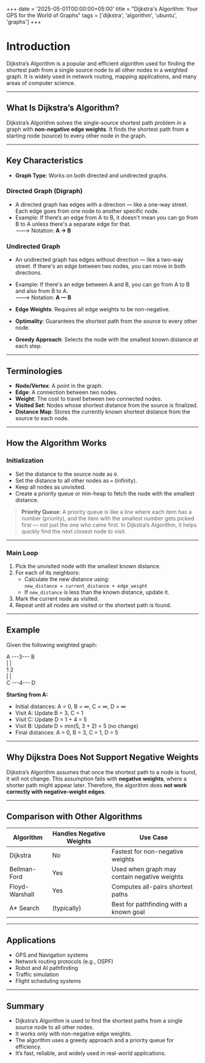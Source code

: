 +++
date = '2025-05-01T00:00:00+05:00'
title = "Dijkstra's Algorithm: Your GPS for the World of Graphs"
tags = ['dijkstra', 'algorithm', 'ubuntu', 'graphs']
+++


# Introduction

Dijkstra’s Algorithm is a popular and efficient algorithm used for finding the shortest path from a single source node to all other nodes in a weighted graph. It is widely used in network routing, mapping applications, and many areas of computer science.

---

## What Is Dijkstra’s Algorithm?

Dijkstra’s Algorithm solves the single-source shortest path problem in a graph with **non-negative edge weights**. It finds the shortest path from a starting node (source) to every other node in the graph.

---

## Key Characteristics

- **Graph Type**: Works on both directed and undirected graphs.

### Directed Graph (Digraph)
- A directed graph has edges with a direction — like a one-way street. Each edge goes from one node to another specific node.  
- Example: If there’s an edge from A to B, it doesn't mean you can go from B to A unless there's a separate edge for that.  
🡒 Notation: **A → B**

### Undirected Graph
- An undirected graph has edges without direction — like a two-way street. If there's an edge between two nodes, you can move in both directions.  
- Example: If there's an edge between A and B, you can go from A to B and also from B to A.  
🡒 Notation: **A — B**

- **Edge Weights**: Requires all edge weights to be non-negative.
- **Optimality**: Guarantees the shortest path from the source to every other node.
- **Greedy Approach**: Selects the node with the smallest known distance at each step.

---

## Terminologies

- **Node/Vertex**: A point in the graph.
- **Edge**: A connection between two nodes.
- **Weight**: The cost to travel between two connected nodes.
- **Visited Set**: Nodes whose shortest distance from the source is finalized.
- **Distance Map**: Stores the currently known shortest distance from the source to each node.

---

## How the Algorithm Works

### Initialization

- Set the distance to the source node as `0`.
- Set the distance to all other nodes as `∞` (infinity).
- Keep all nodes as unvisited.
- Create a priority queue or min-heap to fetch the node with the smallest distance.

> **Priority Queue**: A priority queue is like a line where each item has a number (priority), and the item with the smallest number gets picked first — not just the one who came first. In Dijkstra’s Algorithm, it helps quickly find the next closest node to visit.

---

### Main Loop

1. Pick the unvisited node with the smallest known distance.
2. For each of its neighbors:
   - Calculate the new distance using:  
     `new_distance = current_distance + edge_weight`
   - If `new_distance` is less than the known distance, update it.
3. Mark the current node as visited.
4. Repeat until all nodes are visited or the shortest path is found.

---

## Example

Given the following weighted graph:

A ---3--- B  
|         |  
1         2  
|         |  
C ---4--- D


**Starting from A:**

- Initial distances: A = 0, B = ∞, C = ∞, D = ∞
- Visit A: Update B = 3, C = 1
- Visit C: Update D = 1 + 4 = 5
- Visit B: Update D = min(5, 3 + 2) = 5 (no change)
- Final distances: A = 0, B = 3, C = 1, D = 5

---

## Why Dijkstra Does Not Support Negative Weights

Dijkstra’s Algorithm assumes that once the shortest path to a node is found, it will not change. This assumption fails with **negative weights**, where a shorter path might appear later. Therefore, the algorithm does **not work correctly with negative-weight edges**.

---

## Comparison with Other Algorithms

| Algorithm      | Handles Negative Weights | Use Case                                      |
|----------------|---------------------------|-----------------------------------------------|
| Dijkstra       |    No                     | Fastest for non-negative weights              |
| Bellman-Ford   |    Yes                    | Used when graph may contain negative weights  |
| Floyd-Warshall |    Yes                    | Computes all-pairs shortest paths             |
| A* Search      |    (typically)            | Best for pathfinding with a known goal        |

---

## Applications

- GPS and Navigation systems
- Network routing protocols (e.g., OSPF)
- Robot and AI pathfinding
- Traffic simulation
- Flight scheduling systems

---

## Summary

- Dijkstra’s Algorithm is used to find the shortest paths from a single source node to all other nodes.
- It works only with non-negative edge weights.
- The algorithm uses a greedy approach and a priority queue for efficiency.
- It’s fast, reliable, and widely used in real-world applications.
